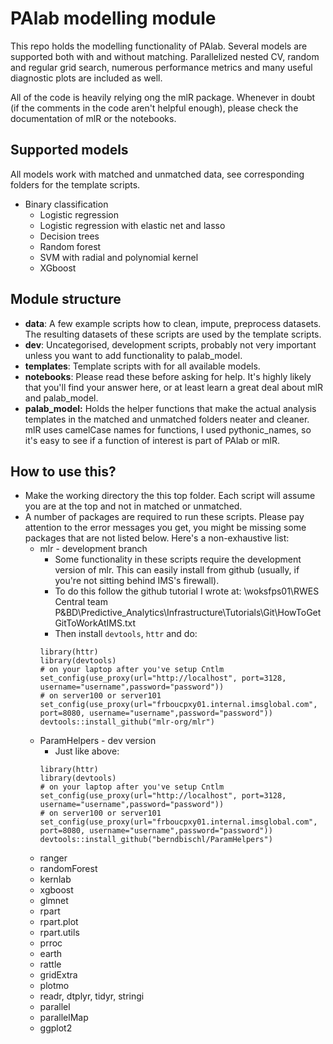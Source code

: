 # PAlab modelling module

This repo holds the modelling functionality of PAlab. Several models are supported both with and without matching. Parallelized nested CV, random and regular grid search, numerous performance metrics and many useful diagnostic plots are included as well.

All of the code is heavily relying ong the mlR package. Whenever in doubt (if the comments in the code aren't helpful enough), please check the documentation of mlR or the notebooks. 


## Supported models
All models work with matched and unmatched data, see corresponding folders for the template scripts.

* Binary classification
    * Logistic regression
    * Logistic regression with elastic net and lasso
    * Decision trees
    * Random forest
    * SVM with radial and polynomial kernel
    * XGboost


## Module structure

* __data__: A few example scripts how to clean, impute, preprocess datasets. The resulting datasets of these scripts are used by the template scripts.
* __dev__: Uncategorised, development scripts, probably not very important unless you want to add functionality to palab_model.
* __templates__: Template scripts with for all available models.
* __notebooks__: Please read these before asking for help. It's highly likely that you'll find your answer here, or at least learn a great deal about mlR and palab_model.
* __palab_model:__ Holds the helper functions that make the actual analysis templates in the matched and unmatched folders neater and cleaner. mlR uses camelCase names for functions, I used pythonic_names, so it's easy to see if a function of interest is part of PAlab or mlR.


## How to use this?
* Make the working directory the this top folder. Each script will assume you are at the top and  not in matched or unmatched. 
* A number of packages are required to run these scripts. Please pay attention to the error messages you get, you might be missing some packages that are not listed below. Here's a non-exhaustive list:
    * mlr - development branch
        * Some functionality in these scripts require the development version of mlr. This can easily install from github (usually, if you're not sitting behind IMS's firewall). 
        * To do this follow the github tutorial I wrote at: \\woksfps01\RWES Central team P&BD\Predictive_Analytics\Infrastructure\Tutorials\Git\HowToGetGitToWorkAtIMS.txt
        * Then install `devtools`, `httr` and do:
        ```
        library(httr)
        library(devtools)
        # on your laptop after you've setup Cntlm
        set_config(use_proxy(url="http://localhost", port=3128, username="username",password="password"))
        # on server100 or server101 
        set_config(use_proxy(url="frboucpxy01.internal.imsglobal.com", port=8080, username="username",password="password"))
        devtools::install_github("mlr-org/mlr")
        ```
    * ParamHelpers - dev version
        * Just like above:
        ```
        library(httr)
        library(devtools)
        # on your laptop after you've setup Cntlm
        set_config(use_proxy(url="http://localhost", port=3128, username="username",password="password"))
        # on server100 or server101 
        set_config(use_proxy(url="frboucpxy01.internal.imsglobal.com", port=8080, username="username",password="password"))
        devtools::install_github("berndbischl/ParamHelpers")
        ```
    * ranger
    * randomForest
    * kernlab
    * xgboost
    * glmnet
    * rpart
    * rpart.plot
    * rpart.utils
    * prroc
    * earth
    * rattle
    * gridExtra
    * plotmo
    * readr, dtplyr, tidyr, stringi 
    * parallel
    * parallelMap
    * ggplot2